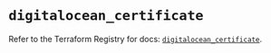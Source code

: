 # `digitalocean_certificate`

Refer to the Terraform Registry for docs: [`digitalocean_certificate`](https://registry.terraform.io/providers/digitalocean/digitalocean/2.38.0/docs/resources/certificate).
